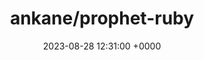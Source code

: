 ---
title: "ankane/prophet-ruby"
link: "https://github.com/ankane/prophet-ruby"
date: "2023-08-28 12:31:00 +0000"
description: "Time series forecasting for Ruby"
category: "github"
---